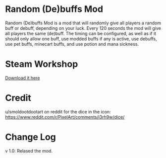 # Random (De)buffs Mod
Random (De)buffs Mod is a mod that will randomly give all players a random buff or debuff, depending on your luck.
Every 120 seconds the mod will give all players the same (de)buff.
The timing can be configured, as well as if it should only allow one buff, use modded buffs if any is active, use debuffs, use pet buffs, minecart buffs, and use potion and mana sickness.

# Steam Workshop
[Download it here](https://steamcommunity.com/sharedfiles/filedetails/?id=2952321754)

# Credit
u/smoldootdootart on reddit for the dice in the icon: https://www.reddit.com/r/PixelArt/comments/i3rh9w/dice/

# Change Log
v 1.0: Relased the mod.
